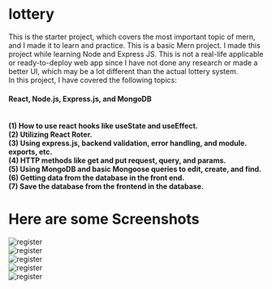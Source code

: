 # lottery
This is the starter project, which covers the most important topic of mern, and I made it to learn and practice.
This is a basic Mern project. I made this project while learning Node and Express JS. This is not a real-life applicable or ready-to-deploy web app since I have not done any research or made a better UI, which may be a lot different than the actual lottery system.  <br/>
In this project, I have covered the following topics: <h4> React, Node.js, Express.js, and MongoDB <h4>
 <br/>
 (1) How to use react hooks like useState and useEffect.  <br/>
 (2) Utilizing React Roter. <br/>
 (3) Using express.js, backend validation, error handling, and module. exports, etc. <br/>
 (4) HTTP methods like get and put request, query, and params. <br/>
 (5) Using MongoDB and basic Mongoose queries to edit, create, and find. <br/>
 (6) Getting data from the database in the front end. <br/>
 (7) Save the database from the frontend in the database.   <br/>
 
 <h1> Here are some Screenshots </h1>
 
  <img alt="register" src="https://user-images.githubusercontent.com/86339152/210210679-edc75921-49e0-41de-ba57-40e427e67d59.png"/> <br/>
   <img alt="register" src="https://user-images.githubusercontent.com/86339152/210210682-aad13297-d1ac-4504-9fe3-7cdc0f54f814.png"/> <br/>
    <img alt="register" src="https://user-images.githubusercontent.com/86339152/210210683-1abf2598-c1d5-4718-bf73-d7dc790e7caf.png"/> <br/>
    <img alt="register" src="https://user-images.githubusercontent.com/86339152/210210675-d7b77466-18a3-4964-bed1-f4ae6095e85d.png"/> <br/>
    <img alt="register" src="https://user-images.githubusercontent.com/86339152/210210672-eb03f999-4ac5-4498-9ff9-2003feb40624.png"/> <br/>
  

